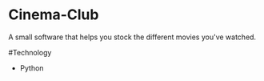 # Cinema-Club
A small software that helps you stock the different movies you've watched.

#Technology
* Python
